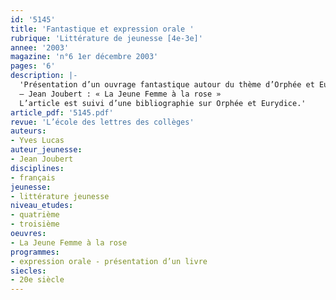 ```yaml
---
id: '5145'
title: 'Fantastique et expression orale '
rubrique: 'Littérature de jeunesse [4e-3e]'
annee: '2003'
magazine: 'n°6 1er décembre 2003'
pages: '6'
description: |-
  'Présentation d’un ouvrage fantastique autour du thème d’Orphée et Eurydice par les élèves :
  – Jean Joubert : « La Jeune Femme à la rose »
  L’article est suivi d’une bibliographie sur Orphée et Eurydice.'
article_pdf: '5145.pdf'
revue: 'L’école des lettres des collèges'
auteurs:
- Yves Lucas
auteur_jeunesse:
- Jean Joubert
disciplines:
- français
jeunesse:
- littérature jeunesse
niveau_etudes:
- quatrième
- troisième
oeuvres:
- La Jeune Femme à la rose
programmes:
- expression orale - présentation d’un livre
siecles:
- 20e siècle
---
```

